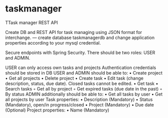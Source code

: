 # taskmanager
TTask manager REST API

Create DB and REST API for task managing using JSON format for interchange.
— create database taskmanagerdb and change application properties according to your mysql credential.

Secure endpoints with Spring Security. There should be two roles: USER and ADMIN.

USER can only access own tasks and projects
Authentication credentials should be stored in DB
USER and ADMIN should be able to:
• Create project
• Get all projects
• Delete project
• Create task
• Edit task (change description, status, due date). Closed tasks cannot be edited.
• Get task
• Search tasks
◦ Get all by project
◦ Get expired tasks (due date in the past)
◦ By status
ADMIN additionally should be able to:
• Get all tasks by user
• Get all projects by user
Task properties:
• Description (Mandatory)
• Status (Mandatory), open/in progress/closed
• Project (Mandatory)
• Due date (Optional)
Project properties:
• Name (Mandatory)
